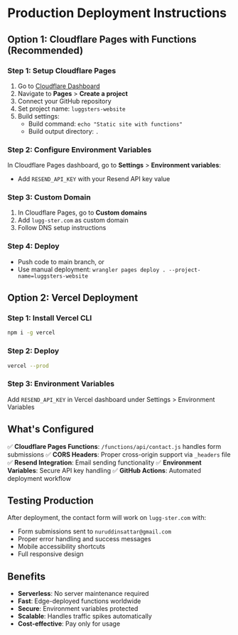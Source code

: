 # Production Deployment Instructions

## Option 1: Cloudflare Pages with Functions (Recommended)

### Step 1: Setup Cloudflare Pages
1. Go to [Cloudflare Dashboard](https://dash.cloudflare.com)
2. Navigate to **Pages** > **Create a project**
3. Connect your GitHub repository
4. Set project name: `luggsters-website`
5. Build settings:
   - Build command: `echo "Static site with functions"`
   - Build output directory: `.`

### Step 2: Configure Environment Variables
In Cloudflare Pages dashboard, go to **Settings** > **Environment variables**:
- Add `RESEND_API_KEY` with your Resend API key value

### Step 3: Custom Domain
1. In Cloudflare Pages, go to **Custom domains**
2. Add `lugg-ster.com` as custom domain
3. Follow DNS setup instructions

### Step 4: Deploy
- Push code to main branch, or
- Use manual deployment: `wrangler pages deploy . --project-name=luggsters-website`

## Option 2: Vercel Deployment

### Step 1: Install Vercel CLI
```bash
npm i -g vercel
```

### Step 2: Deploy
```bash
vercel --prod
```

### Step 3: Environment Variables
Add `RESEND_API_KEY` in Vercel dashboard under Settings > Environment Variables

## What's Configured

✅ **Cloudflare Pages Functions**: `/functions/api/contact.js` handles form submissions
✅ **CORS Headers**: Proper cross-origin support via `_headers` file
✅ **Resend Integration**: Email sending functionality
✅ **Environment Variables**: Secure API key handling
✅ **GitHub Actions**: Automated deployment workflow

## Testing Production

After deployment, the contact form will work on `lugg-ster.com` with:
- Form submissions sent to `nuruddinsattar@gmail.com`
- Proper error handling and success messages
- Mobile accessibility shortcuts
- Full responsive design

## Benefits

- **Serverless**: No server maintenance required
- **Fast**: Edge-deployed functions worldwide
- **Secure**: Environment variables protected
- **Scalable**: Handles traffic spikes automatically
- **Cost-effective**: Pay only for usage